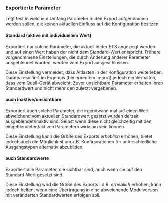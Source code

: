 ﻿### Exportierte Parameter

Legt fest in welchem Umfang Parameter in den Export aufgenommen werden sollen, 
die keinen aktuellen Einfluss auf die Konfiguration besitzen.


#### Standard (aktive mit individuellem Wert)

Exportiert nur solche Parameter, die aktuell in der ETS angezeigt werden und auf einen Wert haben der nicht dem Standard-Wert entspricht.
Frühere vorgenommene Einstellungen, die durch Änderung anderer Parameter ausgeblendet wurden, werden vom Export ausgeschlossen.

Diese Einstellung vermeidet, dass Altlasten in der Konfiguration weiterleben. 
Daraus resultiert im Ergebnis (bei erneutem Import) jedoch ein Verhalten, dass vom Quell-Gerät abweicht: 
Zuvor unsichtbare Parameter erhalten Ihren Standardwert und nicht mehr den zuletzt vergebenen.


#### auch inaktive/unsichtbare

Exportiert auch solche Parameter, 
die irgendwann mal auf einen Wert abweichend vom aktuellen Standardwert gesetzt wurden derzeit ausgeblendet/inaktiv sind.
Selbst wenn diese nicht gleichzeitig mit den eingeblendeten/aktiven Parametern wirksam sein können.

Diese Einstellung kann die Größe des Exports *erheblich* erhöhen, 
bietet jedoch auch die Möglichkeit um z.B. Konfigurationen für unterschiedliche Ausgangstypen alternativ abzubilden.


#### auch Standardwerte

Exportiert alle Parameter, die sichtbar sind, auch wenn sie auf den Standard-Wert gesetzt sind.

Diese Einstellung wird die Größe des Exports i.d.R. *erheblich* erhöhen,
kann jedoch helfen, wenn eine Übertragung in eine abweichende Modulversion mit veränderten Standardwerten erfolgen soll. 


